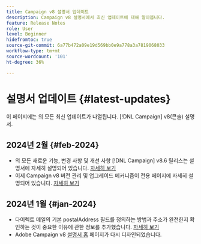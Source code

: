 ```yaml
---
title: Campaign v8 설명서 업데이트
description: Campaign v8 설명서에서 최신 업데이트에 대해 알아봅니다.
feature: Release Notes
role: User
level: Beginner
hidefromtoc: true
source-git-commit: 6a77b472a09e19d569bb0e9a778a3a7819068033
workflow-type: tm+mt
source-wordcount: '101'
ht-degree: 36%

---
```



# 설명서 업데이트 {#latest-updates}

이 페이지에는 의 모든 최신 업데이트가 나열됩니다. [!DNL Campaign] v8(콘솔) 설명서.

## 2024년 2월 {#feb-2024}

* 의 모든 새로운 기능, 변경 사항 및 개선 사항 [!DNL Campaign] v8.6 릴리스는 설명서에 자세히 설명되어 있습니다. [자세히 보기](release-notes.md)
* 이제 Campaign v8 버전 관리 및 업그레이드 메커니즘이 전용 페이지에 자세히 설명되어 있습니다. [자세히 보기](upgrades.md)


## 2024년 1월 {#jan-2024}

* 다이렉트 메일의 기본 postalAddress 필드를 정의하는 방법과 주소가 완전한지 확인하는 것이 중요한 이유에 관한 정보를 추가했습니다. [자세히 보기](../send/direct-mail.md)
* Adobe Campaign v8 [설명서 홈](../campaign-home.md) 페이지가 다시 디자인되었습니다.

